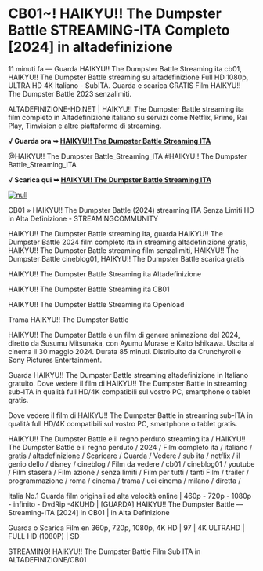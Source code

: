 # CB01~! HAIKYU!! The Dumpster Battle STREAMING-ITA Completo [2024] in altadefinizione

11 minuti fa — Guarda HAIKYU!! The Dumpster Battle Streaming ita cb01, HAIKYU!! The Dumpster Battle streaming su altadefinizione Full HD 1080p, ULTRA HD 4K Italiano - SubITA. Guarda e scarica GRATIS Film HAIKYU!! The Dumpster Battle 2023 senzalimiti.

ALTADEFINIZIONE-HD.NET | HAIKYU!! The Dumpster Battle streaming ita film completo in Altadefinizione italiano su servizi come Netflix, Prime, Rai Play, Timvision e altre piattaforme di streaming.

**√ Guarda ora ➥ [HAIKYU!! The Dumpster Battle Streaming ITA](https://t.co/jjTVUtSsbA)**

@HAIKYU!! The Dumpster Battle_Streaming_ITA #HAIKYU!! The Dumpster Battle_Streaming_ITA


**√ Scarica qui ➥ [HAIKYU!! The Dumpster Battle Streaming ITA](https://t.co/jjTVUtSsbA)**


[![null](https://static.wixstatic.com/media/855a25_043b5abeb4ae4d35ac003198e7fe56ed~mv2.gif)](https://t.co/jjTVUtSsbA)


CB01 » HAIKYU!! The Dumpster Battle (2024) streaming ITA Senza Limiti HD in Alta Definizione - STREAMINGCOMMUNITY


HAIKYU!! The Dumpster Battle streaming ita, guarda HAIKYU!! The Dumpster Battle 2024 film completo ita in streaming altadefinizione gratis, HAIKYU!! The Dumpster Battle streaming film senzalimiti, HAIKYU!! The Dumpster Battle cineblog01, HAIKYU!! The Dumpster Battle scarica gratis


HAIKYU!! The Dumpster Battle Streaming ita Altadefinizione

HAIKYU!! The Dumpster Battle Streaming ita CB01

HAIKYU!! The Dumpster Battle Streaming ita Openload

Trama HAIKYU!! The Dumpster Battle

HAIKYU!! The Dumpster Battle è un film di genere animazione del 2024, diretto da Susumu Mitsunaka, con Ayumu Murase e Kaito Ishikawa. Uscita al cinema il 30 maggio 2024. Durata 85 minuti. Distribuito da Crunchyroll e Sony Pictures Entertainment.

Guarda HAIKYU!! The Dumpster Battle streaming altadefinizione in Italiano gratuito. Dove vedere il film di HAIKYU!! The Dumpster Battle in streaming sub-ITA in qualità full HD/4K compatibili sul vostro PC, smartphone o tablet gratis.


Dove vedere il film di HAIKYU!! The Dumpster Battle in streaming sub-ITA in qualità full HD/4K compatibili sul vostro PC, smartphone o tablet gratis.


HAIKYU!! The Dumpster Battle e il regno perduto streaming ita / HAIKYU!! The Dumpster Battle e il regno perduto / 2024 / Film completo ita / italiano / gratis / altadefinizione / Scaricare / Guarda / Vedere / sub ita / netflix / il genio dello / disney / cineblog / Film da vedere / cb01 / cineblog01 / youtube / Film stasera / Film azione / senza limiti / Film per tutti / tanti Film / trailer / programmazione / roma / cinema / trama / uci cinema / milano / diretta /


Italia No.1 Guarda film originali ad alta velocità online | 460p - 720p - 1080p - infinito - DvdRip -4KUHD | [GUARDA] HAIKYU!! The Dumpster Battle — Streaming-ITA [2024] in CB01 | in Alta Definizione


Guarda o Scarica Film en 360p, 720p, 1080p, 4K HD | 97 | 4K ULTRAHD | FULL HD (1080P) | SD


STREAMING! HAIKYU!! The Dumpster Battle Film Sub ITA in ALTADEFINIZIONE/CB01


